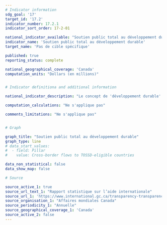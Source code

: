 ```yaml
---
# Indicator information
sdg_goal: '17'
target_id: '17.2'
indicator_number: 17.2.1
indicator_sort_order: 17-2-01

national_indicator_available: "Soutien public total au développement durable"
indicator_name: 'Soutien public total au développement durable'
target_name: 'Pas de cible spécifique'

published: true
reporting_status: complete

national_geographical_coverage: 'Canada'
computation_units: "Dollars (en millions)"


# Indicator definitiona and additional information

national_indicator_description: "Le concept de 'développement durable' est définit comme un développement apte à répondre aux besoins du présent sans compromettre la possibilité pour les générations à venir de satisfaire les leurs (definition de l'<em>UNESCO</em>). Le soutien public total au développement durable (TOSSD) englobe tous les flux de ressources officiellement soutenus visant à promouvoir le développement durable dans les pays en développement et à soutenir et relever les défis mondiaux. ([<em>Affaires mondiales Canada</em>](https://www.international.gc.ca/transparency-transparence/international-assistance-report-stat-rapport-aide-internationale/2019-2020.aspx?lang=fra#a1_7))"

computation_calculations: "Ne s'applique pas"

comments_limitations: "Ne s'applique pas"


# Graph

graph_title: "Soutien public total au développement durable"
graph_type: line
# data_start_values:
#  - field: Pillar
#    value: Cross-border flows to TOSSD-eligible countries

data_non_statistical: false
data_show_map: false

# Source

source_active_1: true
source_url_text_1: "Rapport statistique sur l’aide internationale"
source_url_1: 'https://www.international.gc.ca/transparency-transparence/international-assistance-report-stat-rapport-aide-internationale/index.aspx?lang=fra'
source_organisation_1: "Affaires mondiales Canada"
source_periodicity_1: "Annuelle"
source_geographical_coverage_1: 'Canada'
source_active_2: false
---
```

